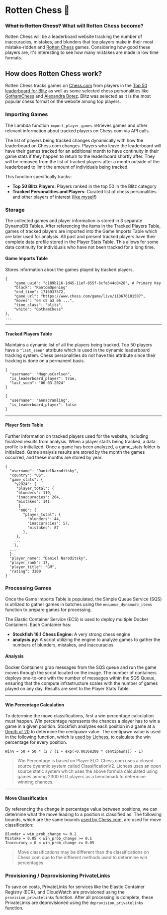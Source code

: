 # Rotten Chess 🤢
### ~~What is Rotten Chess?~~ What will Rotten Chess become?
Rotten Chess will be a leaderboard website tracking the number of inaccuracies, mistakes, and blunders that top players make in their most mistake-ridden and <ins>Rotten Chess</ins> games.
Considering how good these players are, it's interesting to see how many mistakes are made in low time formats.

## How does Rotten Chess work?
Rotten Chess tracks games on <ins>Chess.com</ins> from players in the <ins>Top 50 leaderboard for Blitz</ins> as well as some selected chess personalities like [GothamChess](https://www.youtube.com/channel/UCQHX6ViZmPsWiYSFAyS0a3Q) and [Alexandra Botez](https://www.youtube.com/channel/UCAn8NrZ-J4CRfwodajqFYoQ).
Blitz was selected as it is the most popular chess format on the website among top players.

### Importing Games
The Lambda function `import_player_games` retrieves games and other relevant information about tracked players on Chess.com via API calls. 

The list of players being tracked changes dynamically with how the leaderboard on Chess.com changes. Players who leave the leaderboard will have their games tracked for an additional month to have continuity in their game stats if they happen to return to the leaderboard shortly after. They will be removed from the list of tracked players after a month outside of the leaderboard to limit the amount of individuals being tracked.

This function specifically tracks:
- **Top 50 Blitz Players**: Players ranked in the top 50 in the Blitz category
- **Tracked Personalities and Players**: Curated list of chess personalities and other players of interest ([like myself](https://www.chess.com/member/markoj000))

### Storage
The collected games and player information is stored in 3 separate DynamoDB Tables. After referencing the items in the Tracked Players Table, games of tracked players are imported into the Game Imports Table which are later used for analysis. All past and present tracked players have their complete data profile stored in the Player Stats Table. This allows for some data continuity for individuals who have not been tracked for a long time.

#### Game Imports Table
Stores information about the games played by tracked players.

```
{
    "game_uuid": "c189b116-1d45-11ef-855f-6cfe544c0428", # Primary Key
    "black": "RantomOpening"
    "end_time": 1716937572,
    "game_url": "https://www.chess.com/game/live/110676101507", 
    "moves": "e4 c5 a3 e6 ...",
    "time_class": "blitz",
    "white": "GothamChess"
},
...
```
---
#### Tracked Players Table
Maintains a dynamic list of all the players being tracked. Top 50 players have a `"last_seen"` attribute which is used in the dynamic leaderboard tracking system.
Chess personalities do not have this attribute since their tracking is done on a permanent basis.
```
{
  "username": "MagnusCarlsen",
  "is_leaderboard_player": true,
  "last_seen": "06-03-2024"
}
```
```
{
  "username": "annacramling",
  "is_leaderboard_player": false
}
```
---
#### Player Stats Table
Further information on tracked players used for the website, including finalized results from analysis. When a player starts being tracked, a data profile is initialized. Once a game has been analyzed, a game_stats folder is initialized. Game analysis results are stored by the month the games occurred, and these months are stored by year. 
```
{
  "username": "DanielNaroditsky",
  "country": "US",
  "game_stats": {
    "y2024": {
     "player_total": {
     "blunders": 119,
     "inaccuracies": 264,
     "mistakes": 141
      }
      "m06": {
        "player_total": {
          "blunders": 44,
          "inaccuracies": 57,
          "mistakes": 87
        },
     },
    ...
    },
  ...
  }
  "player_name": "Daniel Naroditsky",
  "player_rank": 17,
  "player_title": "GM",
  "rating": 3100
}
```
### Processing Games
Once the Game Imports Table is populated, the Simple Queue Service (SQS) is utilized to gather games in batches using the `enqueue_dynamodb_items` function to prepare games for processing.

The Elastic Container Service (ECS) is used to deploy multiple Docker Containers. Each Container has:
- **Stockfish 16.1 Chess Engine:** A very strong chess engine
- **analysis.py:** A script utilizing the engine to analyze games to gather the numbers of blunders, mistakes, and inaccuracies

#### Analysis
Docker Containers grab messages from the SQS queue and run the game moves through the script located on the image.
The number of containers deploys one-to-one with the number of messages within the SQS Queue, ensuring that the compute infrastructure scales with the number of games played on any day.
Results are sent to the Player Stats Table.

---
#### Win Percentage Calculation
To determine the move classifications, first a win percentage calculation must happen. Win percentage represents the chances a player has to win a game in a given position. Stockfish analyzes each position in a game at a <ins>Depth of 20</ins> to determine the centipawn value. The centipawn value is used in the following function, which is [used by Lichess](https://lichess.org/page/accuracy), to calculate the win percentage for every position.
```
Win% = 50 + 50 * (2 / (1 + exp(-0.00368208 * centipawns)) - 1)
```
> Win Percentage is based on Player ELO. Chess.com uses a closed source dyanmic system called ClassificationV2. Lichess uses an open source static system which uses the above formula calculated using games among 2300 ELO players as a benchmark to determine winning chances.

---
#### Move Classification
By referencing the change in percentage value between positions, we can determine what the move leading to a position is classified as. The following bounds, which are the same bounds [used by Chess.com](https://support.chess.com/en/articles/8572705-how-are-moves-classified-what-is-a-blunder-or-brilliant-and-etc), are used for move classification:

```
Blunder = win_prob_change >= 0.2        
Mistake = 0.05 < win_prob_change >= 0.1
Inaccuracy = 0 < win_prob_change >= 0.05
```
> Move classifications may be different than the classifications on Chess.com due to the different methods used to determine win percentages
### Provisioning / Deprovisioning PrivateLinks
To save on costs, PrivateLinks for services like the Elastic Container Registry (ECR), and CloudWatch are provisioned using the `provision_privatelinks` function. After all processing is complete, these PrivateLinks are deprovisioned using the `deprovision_privatelinks` function.



